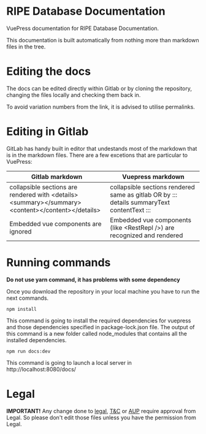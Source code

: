 
# RIPE Database Documentation

VuePress documentation for RIPE Database Documentation.

This documentation is built automatically from nothing more than markdown files in the tree.

# Editing the docs

The docs can be edited directly within Gitlab or by cloning the repository, changing the files locally and checking them back in.

To avoid variation numbers from the link, it is advised to utilise permalinks.

# Editing in Gitlab

GitLab has handy built in editor that undestands most of the markdown that is in the markdown files. There are a few excetions that are particular to VuePress:

| **Gitlab markdown** | **Vuepress markdown** |
| --- | --- |
| collapsible sections are rendered with &lt;details&gt;&lt;summary&gt;&lt;/summary&gt;&lt;content&gt;&lt;/content&gt;&lt;/details&gt; | collapsible sections rendered same as gitlab OR by ::: details summaryText contentText ::: |
Embedded vue components are ignored | Embedded vue components (like &lt;RestRepl /&gt;) are recognized and rendered |

# Running commands

**Do not use yarn command, it has problems with some dependency**

Once you download the repository in your local machine you have to run the next commands.

    npm install

This command is going to install the required dependencies for vuepress and those dependencies specified in package-lock.json file. The output of this command is a new folder called node_modules that contains all the installed dependencies.

    npm run docs:dev

This command is going to launch a local server in http://localhost:8080/docs/

# Legal

**IMPORTANT!** Any change done to [legal](./docs/Legal-Information.md), [T&C](./docs/25.HTML-Terms-And-Conditions.md) or [AUP](./docs/RIPE-Database-Acceptable-Use-Policy.md) require approval from Legal. So please don't edit those files unless you have the permission from Legal.
